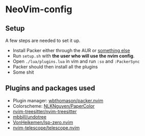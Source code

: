 # NeoVim-config

## Setup

A few steps are needed to set it up.

- Install Packer either through the AUR or [something else](https://github.com/wbthomason/packer.nvim#quickstart) 
- Run `setup.sh` with **the user who will use the nvim config**.
- Open `./lua/plugins.lua` in vim and run `:so` and `:PackerSync` 
- Packer should then install all the plugins
- Some shit

## Plugins and packages used
- Plugin manager: [wbthomason/packer.nvim](https://github.com/wbthomason/packer.nvim)  
- Colorscheme: [NLKNguyen/PaperColor](https://github.com/NLKNguyen/papercolor-theme) 
- [nvim-treesitter/nvim-treesitter](https://github.com/nvim-treesitter/nvim-treesitter) 
- [mbbill/undotree](https://github.com/nvim-treesitter/nvim-treesitter) 
- [VonHeikemen/lsp-zero.nvim](https://github.com/VonHeikemen/lsp-zero.nvim) 
- [nvim-telescope/telescope.nvim](https://github.com/nvim-telescope/telescope.nvim) 
